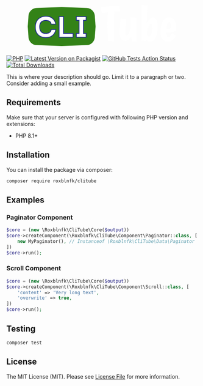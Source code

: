 <center>
<svg width="393" height="138" viewBox="0 0 393 138" fill="none" xmlns="http://www.w3.org/2000/svg">
<path d="M1.98241 48.8611C2.77233 37.6488 11.8872 28.8351 23.1197 28.4221L89 26L154.88 28.4221C166.113 28.8351 175.228 37.6488 176.018 48.8611L178 77L176.018 105.139C175.228 116.351 166.113 125.165 154.88 125.578L89 128L23.1197 125.578C11.8872 125.165 2.77233 116.351 1.98241 105.139L0 77L1.98241 48.8611Z" fill="#338217"/>
<path d="M210.56 114.256C209.707 99.152 209.28 86.0107 209.28 74.832C209.28 63.568 209.536 51.8347 210.048 39.632L194.432 41.808L191.616 26.96C199.979 25.5093 208.256 24.4427 216.448 23.76L240.384 22.48L242.816 36.688C238.123 36.944 232.832 37.328 226.944 37.84C226.432 50.128 226.176 61.392 226.176 71.632C226.176 81.872 226.347 96.5493 226.688 115.664L210.56 114.256ZM284.634 53.968L284.378 74.192C284.378 93.2213 284.719 107.216 285.402 116.176L272.73 114.896C272.474 111.312 271.919 107.685 271.066 104.016C266.373 110.928 261.637 114.384 256.858 114.384C252.165 114.384 248.41 112.763 245.594 109.52C242.778 106.277 241.37 101.797 241.37 96.08C241.37 84.9867 242.181 71.76 243.802 56.4L258.65 57.808C257.114 72.4 256.346 84.5173 256.346 94.16C256.346 98.512 257.711 100.688 260.442 100.688C261.722 100.688 263.258 98.9387 265.05 95.44C266.927 91.9413 268.421 87.7173 269.53 82.768C269.445 80.8907 269.402 78.672 269.402 76.112C269.402 73.552 269.53 65.744 269.786 52.688L284.634 53.968ZM329.04 53.712C333.136 53.712 336.165 55.9733 338.128 60.496C340.176 65.0187 341.2 70.3947 341.2 76.624C341.2 82.768 340.517 88.8693 339.152 94.928C337.872 100.987 335.781 106.149 332.88 110.416C330.064 114.597 326.821 116.688 323.152 116.688C317.776 116.688 313.339 114.299 309.84 109.52C309.84 110.715 309.925 112.421 310.096 114.64L298.832 113.488C298.32 103.248 298.064 89.5093 298.064 72.272C298.064 54.9493 298.533 37.584 299.472 20.176L314.064 21.456C313.04 38.2667 312.528 53.5413 312.528 67.28C318.245 58.2347 323.749 53.712 329.04 53.712ZM312.528 89.168L312.656 99.152C313.68 100.603 314.576 101.627 315.344 102.224C316.112 102.736 317.264 102.992 318.8 102.992C320.933 102.992 322.811 100.645 324.432 95.952C326.053 91.1733 326.864 86.6507 326.864 82.384C326.864 78.1173 326.608 75.0453 326.096 73.168C325.669 71.2907 324.688 70.352 323.152 70.352C319.909 70.352 316.368 76.624 312.528 89.168ZM368.677 104.784C371.92 104.784 375.376 101.669 379.045 95.44L388.773 101.2C387.152 104.016 385.573 106.405 384.037 108.368C382.586 110.331 380.368 112.208 377.381 114C374.394 115.792 371.066 116.688 367.397 116.688C362.021 116.688 357.498 114.427 353.829 109.904C350.16 105.296 348.325 99.1093 348.325 91.344C348.325 82.4693 349.904 74.192 353.061 66.512C354.768 62.5013 357.2 59.2587 360.357 56.784C363.6 54.224 366.885 52.944 370.213 52.944C373.626 52.944 376.357 53.4987 378.405 54.608C380.453 55.632 382.074 56.8267 383.269 58.192C384.549 59.472 385.658 61.392 386.597 63.952C387.536 66.512 388.176 68.6027 388.517 70.224C388.944 71.8453 389.285 74.192 389.541 77.264C389.882 81.36 390.053 85.072 390.053 88.4C383.226 90.2773 374.394 91.984 363.557 93.52C363.813 96.9333 364.41 99.664 365.349 101.712C366.288 103.76 367.397 104.784 368.677 104.784ZM371.493 65.488C369.616 65.488 367.909 67.3653 366.373 71.12C364.922 74.8747 364.069 79.2267 363.813 84.176C368.336 83.2373 372.261 82.3413 375.589 81.488C375.589 70.8213 374.224 65.488 371.493 65.488Z" fill="white"/>
<path d="M47.2108 105.96C42.0908 105.96 37.4508 104.936 33.2908 102.888C29.1308 100.776 25.8348 97.672 23.4028 93.576C20.9708 89.48 19.7868 84.392 19.8508 78.312C19.8508 72.296 21.0668 67.176 23.4988 62.952C25.9308 58.728 29.2268 55.528 33.3868 53.352C37.5468 51.112 42.2508 49.992 47.4988 49.992C52.6828 49.992 57.0988 50.92 60.7468 52.776C64.3948 54.632 67.2428 57.128 69.2908 60.264C71.4028 63.4 72.7788 66.856 73.4188 70.632H61.4188C61.0348 67.944 60.0748 65.928 58.5388 64.584C57.0028 63.176 55.2108 62.216 53.1628 61.704C51.1788 61.192 49.2908 60.936 47.4988 60.936C42.1868 60.936 38.1548 62.376 35.4028 65.256C32.6508 68.136 31.2748 72.2 31.2748 77.448C31.2748 83.08 32.5868 87.432 35.2108 90.504C37.8988 93.576 41.9628 95.112 47.4028 95.112C49.2588 95.112 51.2108 94.824 53.2588 94.248C55.3068 93.672 57.0988 92.648 58.6348 91.176C60.2348 89.64 61.2268 87.528 61.6108 84.84H73.7068C73.0028 88.744 71.5948 92.296 69.4828 95.496C67.3708 98.632 64.4588 101.16 60.7468 103.08C57.0348 105 52.5228 105.96 47.2108 105.96ZM82.2958 105V50.952H93.9118V95.112H118.872V105H82.2958ZM153.209 95.112V105H127.577V95.112H134.681V60.84H127.577V50.952H153.209V60.84H146.201V95.112H153.209Z" fill="white"/>
<path d="M33.2908 102.888L32.838 103.78L32.8491 103.785L33.2908 102.888ZM23.4028 93.576L22.5429 94.0865L22.5429 94.0865L23.4028 93.576ZM19.8508 78.312L20.8508 78.3225V78.312H19.8508ZM23.4988 62.952L22.6321 62.453L22.6321 62.453L23.4988 62.952ZM33.3868 53.352L33.8503 54.2382L33.8609 54.2325L33.3868 53.352ZM60.7468 52.776L61.2002 51.8847L61.2002 51.8847L60.7468 52.776ZM69.2908 60.264L68.4535 60.8108L68.4574 60.8167L68.4613 60.8226L69.2908 60.264ZM73.4188 70.632V71.632H74.6025L74.4047 70.4649L73.4188 70.632ZM61.4188 70.632L60.4288 70.7734L60.5515 71.632H61.4188V70.632ZM58.5388 64.584L57.863 65.3212L57.8715 65.329L57.8802 65.3366L58.5388 64.584ZM53.1628 61.704L52.9129 62.6723L52.9202 62.6741L53.1628 61.704ZM35.4028 65.256L34.6798 64.5651L34.6798 64.5651L35.4028 65.256ZM35.2108 90.504L34.4503 91.1535L34.4582 91.1625L35.2108 90.504ZM53.2588 94.248L53.5295 95.2107L53.5295 95.2107L53.2588 94.248ZM58.6348 91.176L59.3267 91.898L59.3273 91.8974L58.6348 91.176ZM61.6108 84.84V83.84H60.7435L60.6208 84.6986L61.6108 84.84ZM73.7068 84.84L74.6909 85.0175L74.9032 83.84H73.7068V84.84ZM69.4828 95.496L70.3122 96.0546L70.3174 96.0468L69.4828 95.496ZM60.7468 103.08L60.2873 102.192L60.2873 102.192L60.7468 103.08ZM47.2108 104.96C42.2277 104.96 37.7412 103.964 33.7324 101.991L32.8491 103.785C37.1603 105.908 41.9538 106.96 47.2108 106.96V104.96ZM33.7434 101.996C29.7563 99.9721 26.5999 97.002 24.2626 93.0655L22.5429 94.0865C25.0696 98.342 28.5052 101.58 32.8381 103.78L33.7434 101.996ZM24.2626 93.0655C21.9467 89.1651 20.7881 84.2692 20.8507 78.3225L18.8508 78.3015C18.7854 84.5148 19.9948 89.7949 22.5429 94.0865L24.2626 93.0655ZM20.8508 78.312C20.8508 72.4304 22.039 67.4914 24.3654 63.451L22.6321 62.453C20.0945 66.8606 18.8508 72.1616 18.8508 78.312H20.8508ZM24.3654 63.451C26.7063 59.3851 29.8653 56.3225 33.8502 54.2381L32.9233 52.4659C28.5882 54.7335 25.1552 58.0709 22.6321 62.453L24.3654 63.451ZM33.8609 54.2325C37.8595 52.0793 42.3976 50.992 47.4988 50.992V48.992C42.1039 48.992 37.234 50.1447 32.9127 52.4715L33.8609 54.2325ZM47.4988 50.992C52.5661 50.992 56.8182 51.8992 60.2933 53.6673L61.2002 51.8847C57.3793 49.9408 52.7994 48.992 47.4988 48.992V50.992ZM60.2933 53.6673C63.8003 55.4515 66.5098 57.8346 68.4535 60.8108L70.128 59.7172C67.9757 56.4214 64.9892 53.8124 61.2002 51.8847L60.2933 53.6673ZM68.4613 60.8226C70.4929 63.8391 71.8162 67.1614 72.4328 70.7991L74.4047 70.4649C73.7413 66.5506 72.3126 62.9609 70.1202 59.7054L68.4613 60.8226ZM73.4188 69.632H61.4188V71.632H73.4188V69.632ZM62.4087 70.4906C62.0022 67.6449 60.9655 65.3786 59.1973 63.8314L57.8802 65.3366C59.184 66.4774 60.0673 68.2431 60.4288 70.7734L62.4087 70.4906ZM59.2145 63.8468C57.5541 62.3248 55.6126 61.2857 53.4053 60.7339L52.9202 62.6741C54.8089 63.1463 56.4514 64.0272 57.863 65.3212L59.2145 63.8468ZM53.4126 60.7357C51.3584 60.2056 49.3861 59.936 47.4988 59.936V61.936C49.1954 61.936 50.9991 62.1784 52.9129 62.6723L53.4126 60.7357ZM47.4988 59.936C42.0084 59.936 37.6772 61.4283 34.6798 64.5651L36.1257 65.9469C38.6323 63.3237 42.3651 61.936 47.4988 61.936V59.936ZM34.6798 64.5651C31.6993 67.6843 30.2748 72.0268 30.2748 77.448H32.2748C32.2748 72.3732 33.6022 68.5877 36.1257 65.9469L34.6798 64.5651ZM30.2748 77.448C30.2748 83.2249 31.6204 87.8403 34.4504 91.1535L35.9711 89.8545C33.5531 87.0237 32.2748 82.9351 32.2748 77.448H30.2748ZM34.4582 91.1625C37.3939 94.5176 41.7757 96.112 47.4028 96.112V94.112C42.1498 94.112 38.4036 92.6344 35.9633 89.8455L34.4582 91.1625ZM47.4028 96.112C49.3625 96.112 51.406 95.8079 53.5295 95.2107L52.988 93.2853C51.0155 93.8401 49.155 94.112 47.4028 94.112V96.112ZM53.5295 95.2107C55.7355 94.5902 57.6721 93.4836 59.3267 91.898L57.9428 90.454C56.5254 91.8124 54.878 92.7538 52.988 93.2853L53.5295 95.2107ZM59.3273 91.8974C61.122 90.1745 62.1924 87.8396 62.6007 84.9814L60.6208 84.6986C60.2611 87.2164 59.3475 89.1055 57.9422 90.4546L59.3273 91.8974ZM61.6108 85.84H73.7068V83.84H61.6108V85.84ZM72.7226 84.6625C72.0418 88.438 70.6829 91.8621 68.6481 94.9452L70.3174 96.0468C72.5066 92.7299 73.9637 89.05 74.6909 85.0175L72.7226 84.6625ZM68.6533 94.9374C66.6446 97.92 63.8663 100.341 60.2873 102.192L61.2062 103.968C65.0512 101.979 68.0969 99.344 70.3122 96.0546L68.6533 94.9374ZM60.2873 102.192C56.7506 104.021 52.4051 104.96 47.2108 104.96V106.96C52.6404 106.96 57.3189 105.979 61.2062 103.968L60.2873 102.192ZM82.2958 105H81.2958V106H82.2958V105ZM82.2958 50.952V49.952H81.2958V50.952H82.2958ZM93.9118 50.952H94.9118V49.952H93.9118V50.952ZM93.9118 95.112H92.9118V96.112H93.9118V95.112ZM118.872 95.112H119.872V94.112H118.872V95.112ZM118.872 105V106H119.872V105H118.872ZM83.2958 105V50.952H81.2958V105H83.2958ZM82.2958 51.952H93.9118V49.952H82.2958V51.952ZM92.9118 50.952V95.112H94.9118V50.952H92.9118ZM93.9118 96.112H118.872V94.112H93.9118V96.112ZM117.872 95.112V105H119.872V95.112H117.872ZM118.872 104H82.2958V106H118.872V104ZM153.209 95.112H154.209V94.112H153.209V95.112ZM153.209 105V106H154.209V105H153.209ZM127.577 105H126.577V106H127.577V105ZM127.577 95.112V94.112H126.577V95.112H127.577ZM134.681 95.112V96.112H135.681V95.112H134.681ZM134.681 60.84H135.681V59.84H134.681V60.84ZM127.577 60.84H126.577V61.84H127.577V60.84ZM127.577 50.952V49.952H126.577V50.952H127.577ZM153.209 50.952H154.209V49.952H153.209V50.952ZM153.209 60.84V61.84H154.209V60.84H153.209ZM146.201 60.84V59.84H145.201V60.84H146.201ZM146.201 95.112H145.201V96.112H146.201V95.112ZM152.209 95.112V105H154.209V95.112H152.209ZM153.209 104H127.577V106H153.209V104ZM128.577 105V95.112H126.577V105H128.577ZM127.577 96.112H134.681V94.112H127.577V96.112ZM135.681 95.112V60.84H133.681V95.112H135.681ZM134.681 59.84H127.577V61.84H134.681V59.84ZM128.577 60.84V50.952H126.577V60.84H128.577ZM127.577 51.952H153.209V49.952H127.577V51.952ZM152.209 50.952V60.84H154.209V50.952H152.209ZM153.209 59.84H146.201V61.84H153.209V59.84ZM145.201 60.84V95.112H147.201V60.84H145.201ZM146.201 96.112H153.209V94.112H146.201V96.112Z" fill="#212C8E"/>
</svg>
</center>

[![PHP](https://img.shields.io/packagist/php-v/roxblnfk/clitube.svg?style=flat-square)](https://packagist.org/packages/roxblnfk/clitube)
[![Latest Version on Packagist](https://img.shields.io/packagist/v/roxblnfk/clitube.svg?style=flat-square)](https://packagist.org/packages/roxblnfk/clitube)
[![GitHub Tests Action Status](https://img.shields.io/github/workflow/status/roxblnfk/clitube/run-tests?label=tests&style=flat-square)](https://github.com/roxblnfk/clitube/actions?query=workflow%3Arun-tests+branch%3Amain)
[![Total Downloads](https://img.shields.io/packagist/dt/roxblnfk/clitube.svg?style=flat-square)](https://packagist.org/packages/roxblnfk/clitube)

This is where your description should go. Limit it to a paragraph or two. Consider adding a small example.

## Requirements

Make sure that your server is configured with following PHP version and extensions:

- PHP 8.1+

## Installation

You can install the package via composer:

```bash
composer require roxblnfk/clitube
```

## Examples

### Paginator Component

```php
$core = (new \Roxblnfk\CliTube\Core($output))
$core->createComponent(\Roxblnfk\CliTube\Component\Paginator::class, [
    new MyPaginator(), // Instanceof \Roxblnfk\CliTube\Data\Paginator
])
$core->run();
```

### Scroll Component

```php
$core = (new \Roxblnfk\CliTube\Core($output))
$core->createComponent(\Roxblnfk\CliTube\Component\Scroll::class, [
    'content' => 'Very long text',
    'overwrite' => true,
])
$core->run();
```

## Testing

```bash
composer test
```

## License

The MIT License (MIT). Please see [License File](LICENSE) for more information.
